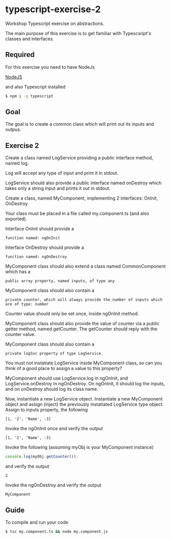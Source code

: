 # typescript-exercise-2
Workshop Typescript exercise on abstractions.

The main purpose of this exercise is to get familiar with Typescsript's
classes and interfaces.

## Required

For this exercise you need to have NodeJs

[NodeJS](https://nodejs.org/en/)

and also Typescript installed

```bash
$ npm i -g typescript
```

## Goal

The goal is to create a common class which will print out its inputs and outpus.

## Exercise 2

Create a class named LogService providing a public interface method, named log.

Log will accept any type of input and print it in stdout.

LogService should also provide a public interface named onDestroy which takes
only a string input and prints it out in stdout.

Create a class, named MyComponent, implementing 2 interfaces: OnInit, OnDestroy.

Your class must be placed in a file called my.component.ts (and also exported).

Interface OnInit should provide a
```
function named: ngOnInit
```

Interface OnDestroy should provide a
```
function named: ngOnDestroy
```

MyComponent class should also extend a class named CommonComponent which has a
```
public array property, named inputs, of type any
```

MyComponent class should also contain a
```
private counter, which will always provide the number of inputs which are of type: number
```
Counter value should only be set once, inside ngOnInit method.

MyComponent class should also provide the value of counter via a public getter method,
named getCounter. The getCounter should reply with the counter value.

MyComponent class should also contain a
```
private logSvc property of type LogService.
```
You must not instatiate LogService inside MyComponent class, so
can you think of a good place to assign a value to this property?

MyComponent should use LogService.log in ngOnInit, and LogService.onDestroy in ngOnDestroy.
On ngOnInit, it should log the inputs, and on onDestroy should log its class name.

Now, instantiate a new LogService object.
Instantiate a new MyComponent object and assign (inject) the previously instatiated LogService type object.
Assign to inputs property, the following
```
[1, '2', 'Name', -3]
```

Invoke the ngOnInit once and verify the output
```
[1, '2', 'Name', -3]
```

Invoke the following (assuming myObj is your MyComponent instance)
```ts
console.log(myObj.getCounter());
```
and verify the output
```
2
```

Invoke the ngOnDestroy and verify the output
```
MyComponent
```

## Guide

To compile and run your code

```bash
$ tsc my.component.ts && node my.component.js
```
